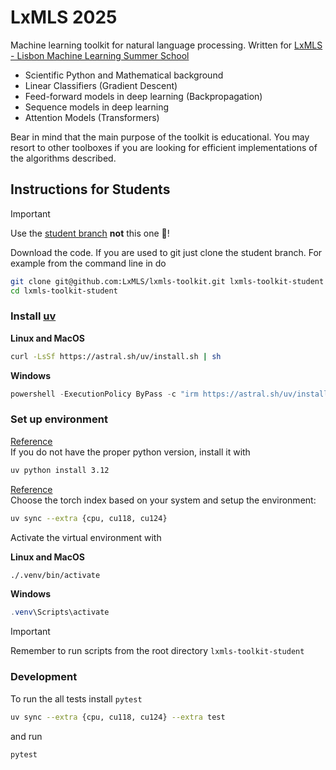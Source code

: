 # LxMLS 2025

Machine learning toolkit for natural language processing. Written for [LxMLS - Lisbon Machine Learning Summer School](http://lxmls.it.pt)

* Scientific Python and Mathematical background
* Linear Classifiers (Gradient Descent)
* Feed-forward models in deep learning (Backpropagation)
* Sequence models in deep learning
* Attention Models (Transformers)

Bear in mind that the main purpose of the toolkit is educational. You may resort
to other toolboxes if you are looking for efficient implementations of the
algorithms described.

## Instructions for Students

> [!IMPORTANT] 
> Use the [student branch](https://github.com/LxMLS/lxmls-toolkit/tree/student) **not** this one 🚨!

Download the code. If you are used to git just clone the student branch. For
example from the command line in do

```bash
git clone git@github.com:LxMLS/lxmls-toolkit.git lxmls-toolkit-student
cd lxmls-toolkit-student
```

### Install [uv](https://astral.sh/uv) 

**Linux and MacOS**
```bash
curl -LsSf https://astral.sh/uv/install.sh | sh
```

**Windows**
```powershell
powershell -ExecutionPolicy ByPass -c "irm https://astral.sh/uv/install.ps1 | iex"
```


### Set up environment

[Reference](https://docs.astral.sh/uv/guides/install-python)<br>
If you do not have the proper python version, install it with 
```bash
uv python install 3.12
```

[Reference](https://docs.astral.sh/uv/guides/integration/pytorch) <br>
Choose the torch index based on your system and setup the environment:
```bash
uv sync --extra {cpu, cu118, cu124}
```

Activate the virtual environment with

**Linux and MacOS**
```bash
./.venv/bin/activate
```

**Windows**
```powershell
.venv\Scripts\activate
```

> [!IMPORTANT]
> Remember to run scripts from the root directory `lxmls-toolkit-student`

### Development

To run the all tests install `pytest`

```bash
uv sync --extra {cpu, cu118, cu124} --extra test
```

and run
```bash
pytest
```
